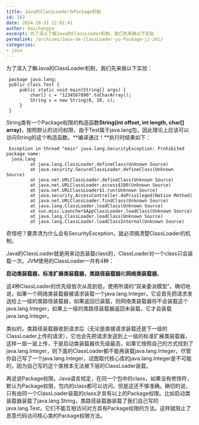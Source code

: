 ```yaml
---
title: Java的ClassLoader与Package机制
id: 162
date: 2024-10-31 22:01:41
author: daichangya
excerpt: 为了深入了解Java的ClassLoader机制，我们先来做以下实验
permalink: /archives/Java-de-ClassLoader-yu-Package-ji-zhi/
categories:
- java
---
```


为了深入了解Java的ClassLoader机制，我们先来做以下实验：

	 package java.lang;  
	 public class Test {  
	     public static void main(String[] args) {  
	         char[] c = "1234567890".toCharArray();  
	         String s = new String(0, 10, c);  
	     }  
	 }

String类有一个Package权限的构造函数**String(int offset, int length, char[] array)**，按照默认的访问权限，由于Test属于java.lang包，因此理论上应该可以访问String的这个构造函数。**编译通过！**执行时结果如下：

	 Exception in thread "main" java.lang.SecurityException: Prohibited package name:  
	  java.lang  
	         at java.lang.ClassLoader.defineClass(Unknown Source)  
	         at java.security.SecureClassLoader.defineClass(Unknown Source)  
	         at java.net.URLClassLoader.defineClass(Unknown Source)  
	         at java.net.URLClassLoader.access$100(Unknown Source)  
	         at java.net.URLClassLoader$1.run(Unknown Source)  
	         at java.security.AccessController.doPrivileged(Native Method)  
	         at java.net.URLClassLoader.findClass(Unknown Source)  
	         at java.lang.ClassLoader.loadClass(Unknown Source)  
	         at sun.misc.Launcher$AppClassLoader.loadClass(Unknown Source)  
	         at java.lang.ClassLoader.loadClass(Unknown Source)  
	         at java.lang.ClassLoader.loadClassInternal(Unknown Source)

奇怪吧？要弄清为什么会有SecurityException，就必须搞清楚ClassLoader的机制。

Java的ClassLoader就是用来动态装载class的，ClassLoader对一个class只会装载一次，JVM使用的ClassLoader一共有4种：

**启动类装载器，标准扩展类装载器，类路径装载器**和**网络类装载器**。

这4种ClassLoader的优先级依次从高到低，使用所谓的“双亲委派模型”。确切地说，如果一个网络类装载器被请求装载一个java.lang.Integer，它会首先把请求发送给上一级的类路径装载器，如果返回已装载，则网络类装载器将不会装载这个java.lang.Integer，如果上一级的类路径装载器返回未装载，它才会装载java.lang.Integer。

类似的，类路径装载器收到请求后（无论是直接请求装载还是下一级的ClassLoader上传的请求），它也会先把请求发送到上一级的标准扩展类装载器，这样一层一层上传，于是启动类装载器优先级最高，如果它按照自己的方式找到了java.lang.Integer，则下面的ClassLoader都不能再装载java.lang.Integer，尽管你自己写了一个java.lang.Integer，试图取代核心库的java.lang.Integer是不可能的，因为自己写的这个类根本无法被下层的ClassLoader装载。

再说说Package权限。Java语言规定，在同一个包中的class，如果没有修饰符，默认为Package权限，包内的class都可以访问。但是这还不够准确。确切的说，只有由同一个ClassLoader装载的class才具有以上的Package权限。比如启动类装载器装载了java.lang.String，类路径装载器装载了我们自己写的java.lang.Test，它们不能互相访问对方具有Package权限的方法。这样就阻止了恶意代码访问核心类的Package权限方法。
